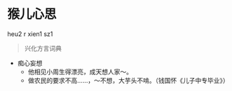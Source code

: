 # 猴儿心思
heu2 r xien1 sz1
> 兴化方言词典
- 痴心妄想
  - 他相见小周生得漂亮，成天想人家～。
  - 做农民的要求不高……，～不想，大芋头不啃。（钱国怀《儿子中专毕业》）

